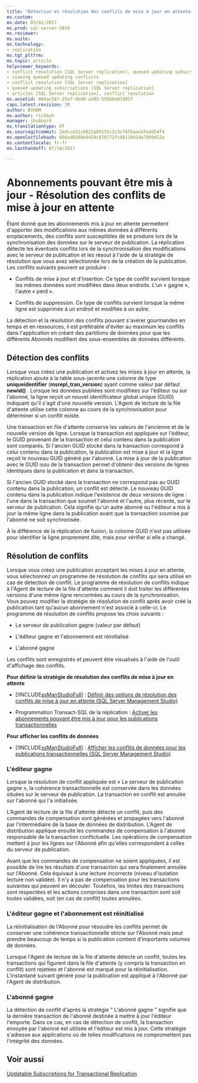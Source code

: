 ```yaml
---
title: "Détection et résolution des conflits de mise à jour en attente | Microsoft Docs"
ms.custom: 
ms.date: 03/01/2017
ms.prod: sql-server-2016
ms.reviewer: 
ms.suite: 
ms.technology:
- replication
ms.tgt_pltfrm: 
ms.topic: article
helpviewer_keywords:
- conflict resolution [SQL Server replication], queued updating subscriptions
- viewing queued updating conflicts
- conflict resolution [SQL Server replication]
- queued updating subscriptions [SQL Server replication]
- articles [SQL Server replication], conflict resolution
ms.assetid: 084ac587-25e7-4bd0-a385-556bbe07d02f
caps.latest.revision: 39
author: BYHAM
ms.author: rickbyh
manager: jhubbard
ms.translationtype: HT
ms.sourcegitcommit: 2edcce51c6822a89151c3c3c76fbaacb5edd54f4
ms.openlocfilehash: 666ad0200e8429c470772fc68110d14a7809d12a
ms.contentlocale: fr-fr
ms.lasthandoff: 07/18/2017

---
```

# <a name="updatable-subscriptions---queued-updating-conflict-resolution"></a>Abonnements pouvant être mis à jour - Résolution des conflits de mise à jour en attente
  Étant donné que les abonnements mis à jour en attente permettent d'apporter des modifications aux mêmes données à différents emplacements, des conflits sont susceptibles de se produire lors de la synchronisation des données sur le serveur de publication. La réplication détecte les éventuels conflits lors de la synchronisation des modifications avec le serveur de publication et les résout à l'aide de la stratégie de résolution que vous avez sélectionnée lors de la création de la publication. Les conflits suivants peuvent se produire :  
  
-   Conflits de mise à jour et d'insertion. Ce type de conflit survient lorsque les mêmes données sont modifiées dans deux endroits. L'un « gagne », l'autre « perd ».  
  
-   Conflits de suppression. Ce type de conflits survient lorsque la même ligne est supprimée à un endroit et modifiée à un autre.  
  
 La détection et la résolution des conflits pouvant s'avérer gourmandes en temps et en ressources, il est préférable d'éviter au maximum les conflits dans l'application en créant des partitions de données pour que les différents Abonnés modifient des sous-ensembles de données différents.  
  
## <a name="detecting-conflicts"></a>Détection des conflits  
 Lorsque vous créez une publication et activez les mises à jour en attente, la réplication ajoute à la table sous-jacente une colonne de type **uniqueidentifier** (**msrepl_tran_version**) ayant comme valeur par défaut **newid()** . Lorsque les données publiées sont modifiées sur l'éditeur ou sur l'abonné, la ligne reçoit un nouvel identificateur global unique (GUID) indiquant qu'il s'agit d'une nouvelle version. L'Agent de lecture de la file d'attente utilise cette colonne au cours de la synchronisation pour déterminer si un conflit existe.  
  
 Une transaction en file d'attente conserve les valeurs de l'ancienne et de la nouvelle version de ligne. Lorsque la transaction est appliquée sur l'éditeur, le GUID provenant de la transaction et celui contenu dans la publication sont comparés. Si l'ancien GUID stocké dans la transaction correspond à celui contenu dans la publication, la publication est mise à jour et la ligne reçoit le nouveau GUID généré par l'abonné. La mise à jour de la publication avec le GUID issu de la transaction permet d'obtenir des versions de lignes identiques dans la publication et dans la transaction.  
  
 Si l'ancien GUID stocké dans la transaction ne correspond pas au GUID contenu dans la publication, un conflit est détecté. Le nouveau GUID contenu dans la publication indique l'existence de deux versions de ligne : l'une dans la transaction que soumet l'abonné et l'autre, plus récente, sur le serveur de publication. Cela signifie qu'un autre abonné ou l'éditeur a mis à jour la même ligne dans la publication avant que la transaction soumise par l'abonné ne soit synchronisée.  
  
 À la différence de la réplication de fusion, la colonne GUID n'est pas utilisée pour identifier la ligne proprement dite, mais pour vérifier si elle a changé.  
  
## <a name="resolving-conflicts"></a>Résolution de conflits  
 Lorsque vous créez une publication acceptant les mises à jour en attente, vous sélectionnez un programme de résolution de conflits qui sera utilisé en cas de détection de conflit. Le programme de résolution de conflits indique à l'Agent de lecture de la file d'attente comment il doit traiter les différentes versions d'une même ligne rencontrées au cours de la synchronisation. Vous pouvez modifier la stratégie de résolution de conflit après avoir créé la publication tant qu'aucun abonnement n'est associé à celle-ci. Le programme de résolution de conflits propose les choix suivants :  
  
-   Le serveur de publication gagne (valeur par défaut)  
  
-   L'éditeur gagne et l'abonnement est réinitialisé  
  
-   L'abonné gagne  
  
 Les conflits sont enregistrés et peuvent être visualisés à l'aide de l'outil d'affichage des conflits.  
  
 **Pour définir la stratégie de résolution des conflits de mise à jour en attente**  
  
-   [!INCLUDE[ssManStudioFull](../../../includes/ssmanstudiofull-md.md)] : [Définir des options de résolution des conflits de mise à jour en attente &#40;SQL Server Management Studio&#41;](../../../relational-databases/replication/publish/set-queued-updating-conflict-resolution-options-sql-server-management-studio.md)  
  
-   Programmation Transact-SQL de la réplication : [Activer les abonnements pouvant être mis à jour pour les publications transactionnelles](../../../relational-databases/replication/publish/enable-updating-subscriptions-for-transactional-publications.md)  
  
 **Pour afficher les conflits de données**  
  
-   [!INCLUDE[ssManStudioFull](../../../includes/ssmanstudiofull-md.md)] : [Afficher les conflits de données pour les publications transactionnelles &#40;SQL Server Management Studio&#41;](../../../relational-databases/replication/view-data-conflicts-for-transactional-publications-sql-server-management-studio.md)  
  
### <a name="publisher-wins"></a>L'éditeur gagne  
 Lorsque la résolution de conflit appliquée est « Le serveur de publication gagne », la cohérence transactionnelle est conservée dans les données situées sur le serveur de publication. La transaction en conflit est annulée sur l'abonné qui l'a initialisée.  
  
 L'Agent de lecture de la file d'attente détecte un conflit, puis des commandes de compensation sont générées et propagées vers l'abonné par l'intermédiaire de la base de données de distribution. L'Agent de distribution applique ensuite les commandes de compensation à l'abonné responsable de la transaction conflictuelle. Les opérations de compensation mettent à jour les lignes sur l'Abonné afin qu'elles correspondent à celles du serveur de publication.  
  
 Avant que les commandes de compensation ne soient appliquées, il est possible de lire les résultats d'une transaction qui sera finalement annulée sur l'Abonné. Cela équivaut à une lecture incorrecte (niveau d'isolation lecture non validée). Il n'y a pas de compensation pour les transactions suivantes qui peuvent en découler. Toutefois, les limites des transactions sont respectées et les actions comprises dans une transaction sont soit toutes validées, soit (en cas de conflit) toutes annulées.  
  
### <a name="publisher-wins-and-the-subscription-is-reinitialized"></a>L'éditeur gagne et l'abonnement est réinitialisé  
 La réinitialisation de l'Abonné pour résoudre les conflits permet de conserver une cohérence transactionnelle stricte sur l'Abonné mais peut prendre beaucoup de temps si la publication contient d'importants volumes de données.  
  
 Lorsque l'Agent de lecture de la file d'attente détecte un conflit, toutes les transactions qui figurent dans la file d'attente (y compris la transaction en conflit) sont rejetées et l'abonné est marqué pour la réinitialisation. L'instantané suivant généré pour la publication est appliqué à l'Abonné par l'Agent de distribution.  
  
### <a name="subscriber-wins"></a>L'abonné gagne  
 La détection de conflit d'après la stratégie " L'abonné gagne " signifie que la dernière transaction de l'abonné destinée à mettre à jour l'éditeur l'emporte. Dans ce cas, en cas de détection de conflit, la transaction envoyée par l'abonné est utilisée et l'éditeur est mis à jour. Cette stratégie s'adresse aux applications où de telles modifications ne compromettent pas l'intégrité des données.  
  
## <a name="see-also"></a>Voir aussi  
 [Updatable Subscriptions for Transactional Replication](../../../relational-databases/replication/transactional/updatable-subscriptions-for-transactional-replication.md)  
  
  
